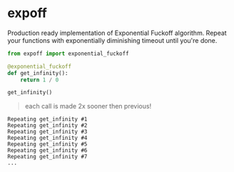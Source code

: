# expoff

Production ready implementation of Exponential Fuckoff algorithm. Repeat your functions with exponentially diminishing timeout until you're done.


```python
from expoff import exponential_fuckoff

@exponential_fuckoff
def get_infinity():
    return 1 / 0

get_infinity()
```

> each call is made 2x sooner then previous!

```code
Repeating get_infinity #1
Repeating get_infinity #2
Repeating get_infinity #3
Repeating get_infinity #4
Repeating get_infinity #5
Repeating get_infinity #6
Repeating get_infinity #7
...
```
